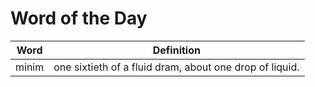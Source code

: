 # Word of the Day

|Word|Definition|
|---|---|
|minim|one sixtieth of a fluid dram, about one drop of liquid.|
